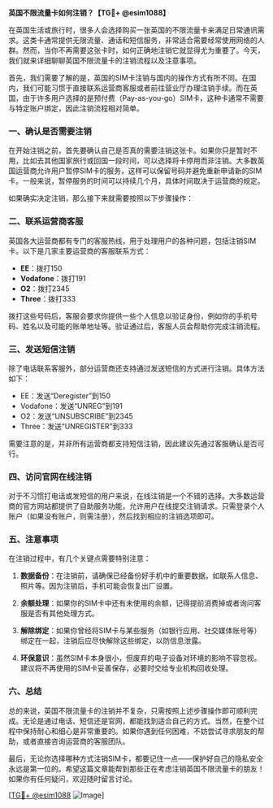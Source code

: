 **英国不限流量卡如何注销？【TG💪+ @esim1088】**

在英国生活或旅行时，很多人会选择购买一张英国的不限流量卡来满足日常通讯需求。这类卡通常提供无限流量、通话和短信服务，非常适合需要经常使用网络的人群。然而，当你不再需要这张卡时，如何正确地注销它就显得尤为重要了。今天，我们就来详细聊聊英国不限流量卡的注销流程以及注意事项。

首先，我们需要了解的是，英国的SIM卡注销与国内的操作方式有所不同。在国内，我们可能习惯于直接联系运营商客服或者前往营业厅办理注销手续。而在英国，由于许多用户选择的是预付费（Pay-as-you-go）SIM卡，这种卡通常不需要与特定账户绑定，因此注销流程相对简单。

### 一、确认是否需要注销

在开始注销之前，首先要确认自己是否真的需要注销这张卡。如果你只是暂时不用，比如去其他国家旅行或回国一段时间，可以选择将卡停用而非注销。大多数英国运营商允许用户暂停SIM卡的服务，这样可以保留号码并避免重新申请新的SIM卡。一般来说，暂停服务的时间可以持续几个月，具体时间取决于运营商的规定。

如果确实决定注销，那么接下来就需要按照以下步骤操作：

### 二、联系运营商客服

英国各大运营商都有专门的客服热线，用于处理用户的各种问题，包括注销SIM卡。以下是几家主要运营商的客服联系方式：

- **EE**：拨打150
- **Vodafone**：拨打191
- **O2**：拨打2345
- **Three**：拨打333

拨打这些号码后，客服会要求你提供一些个人信息以验证身份，例如你的手机号码、姓名以及可能的账单地址等。验证通过后，客服人员会帮助你完成注销流程。

### 三、发送短信注销

除了电话联系客服外，部分运营商还支持通过发送短信的方式进行注销。具体方法如下：

- EE：发送“Deregister”到150
- Vodafone：发送“UNREG”到191
- O2：发送“UNSUBSCRIBE”到2345
- Three：发送“UNREGISTER”到333

需要注意的是，并非所有运营商都支持短信注销，因此建议先通过客服确认是否可行。

### 四、访问官网在线注销

对于不习惯打电话或发短信的用户来说，在线注销是一个不错的选择。大多数运营商的官方网站都提供了自助服务功能，允许用户在线提交注销请求。只需登录个人账户（如果没有账户，则需注册），然后找到相应的注销选项即可。

### 五、注意事项

在注销过程中，有几个关键点需要特别注意：

1. **数据备份**：在注销前，请确保已经备份好手机中的重要数据，如联系人信息、照片等。因为注销后，手机可能会恢复出厂设置。
   
2. **余额处理**：如果你的SIM卡中还有未使用的余额，记得提前消费掉或者询问客服是否有其他处理方式。

3. **解除绑定**：如果你曾经将SIM卡与某些服务（如银行应用、社交媒体账号等）绑定在一起，注销后应尽快解除这些绑定，以防信息泄露。

4. **环保意识**：虽然SIM卡本身很小，但废弃的电子设备对环境的影响不容忽视。建议将不再使用的SIM卡妥善保存，必要时交给专业机构回收处理。

### 六、总结

总的来说，英国不限流量卡的注销并不复杂，只需按照上述步骤操作即可顺利完成。无论是通过电话、短信还是官网，都能找到适合自己的方式。当然，在整个过程中保持耐心和细心是非常重要的。如果你遇到任何困难，不妨尝试寻求朋友的帮助，或者直接咨询运营商的客服团队。

最后，无论你选择哪种方式注销SIM卡，都要记住一点——保护好自己的隐私安全永远是第一位的。希望这篇文章能帮到那些正在考虑注销英国不限流量卡的朋友！如果你有任何疑问，欢迎随时留言讨论。

[[TG💪+ @esim1088](https://t.me/s/esim1088) ![Image](https://i.postimg.cc/4NQfJmqS/Snipaste-2025-05-13-00-14-12.png)]